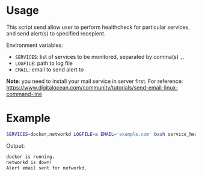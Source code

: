 # Usage

This script send allow user to perform healthcheck for particular services, and send alert(s) to specified recepient.


Environment variables:
- `SERVICES`: list of services to be monitored, separated by comma(s) `,`.
- `LOGFILE`: path to log file
- `EMAIL`: email to send alert to


__Note__: you need to install your mail service in server first. For reference: https://www.digitalocean.com/community/tutorials/send-email-linux-command-line


# Example

```bash
SERVICES=docker,networkd LOGFILE=a EMAIL='example.com' bash service_healthcheck.bash

```

Output:


```txt
docker is running.
networkd is down!
Alert email sent for networkd.

```
